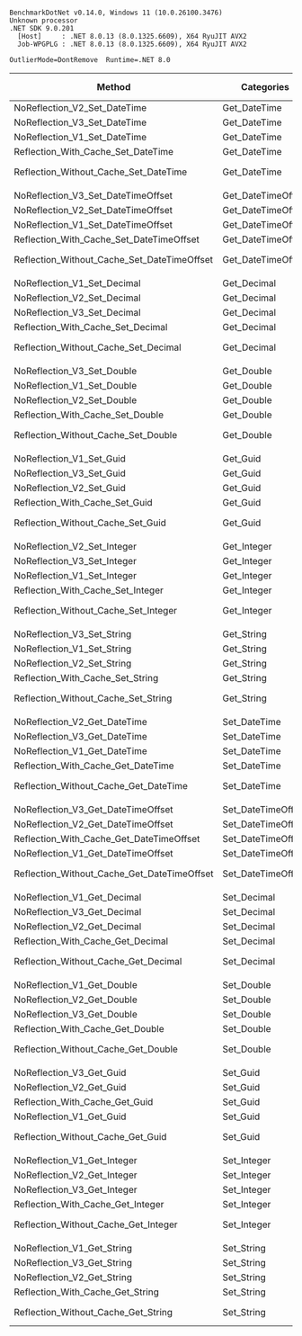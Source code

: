 ```

BenchmarkDotNet v0.14.0, Windows 11 (10.0.26100.3476)
Unknown processor
.NET SDK 9.0.201
  [Host]     : .NET 8.0.13 (8.0.1325.6609), X64 RyuJIT AVX2
  Job-WPGPLG : .NET 8.0.13 (8.0.1325.6609), X64 RyuJIT AVX2

OutlierMode=DontRemove  Runtime=.NET 8.0  

```

| Method                                      | Categories         | Mean            | Error          | StdDev         | StdErr        | Median          | Min             | Q1              | Q3              | Max             | Op/s             | Ratio | MannWhitney(10%) | RatioSD | Rank | Baseline | Gen0   | Gen1   | Allocated | Alloc Ratio |
|-------------------------------------------- |------------------- |----------------:|---------------:|---------------:|--------------:|----------------:|----------------:|----------------:|----------------:|----------------:|-----------------:|------:|----------------- |--------:|-----:|--------- |-------:|-------:|----------:|------------:|
| NoReflection_V2_Set_DateTime                | Get_DateTime       |       4.5517 ns |      0.2983 ns |      0.8796 ns |     0.0880 ns |       4.2290 ns |       3.4317 ns |       3.8785 ns |       4.9696 ns |       7.8496 ns |    219,700,020.8 | 0.000 | Faster           |    0.00 |    1 | No       | 0.0019 |      - |      24 B |       0.002 |
| NoReflection_V3_Set_DateTime                | Get_DateTime       |       4.7152 ns |      0.2273 ns |      0.6703 ns |     0.0670 ns |       4.6290 ns |       3.4477 ns |       4.2965 ns |       5.0264 ns |       7.2109 ns |    212,080,656.2 | 0.000 | Faster           |    0.00 |    1 | No       | 0.0019 |      - |      24 B |       0.002 |
| NoReflection_V1_Set_DateTime                | Get_DateTime       |       4.7909 ns |      0.2835 ns |      0.8359 ns |     0.0836 ns |       4.5264 ns |       3.3833 ns |       4.2094 ns |       5.3136 ns |       7.4346 ns |    208,727,204.8 | 0.000 | Faster           |    0.00 |    1 | No       | 0.0019 |      - |      24 B |       0.002 |
| Reflection_With_Cache_Set_DateTime          | Get_DateTime       |      21.8594 ns |      0.6201 ns |      1.8284 ns |     0.1828 ns |      21.3681 ns |      19.6099 ns |      20.7650 ns |      22.1471 ns |      30.0197 ns |     45,746,892.2 | 0.000 | Faster           |    0.00 |    2 | No       | 0.0019 |      - |      24 B |       0.002 |
| Reflection_Without_Cache_Set_DateTime       | Get_DateTime       | 134,661.9640 ns |  2,691.1319 ns |  7,412.1594 ns |   790.1388 ns | 133,193.8232 ns | 123,581.5552 ns | 130,676.0071 ns | 136,705.8472 ns | 177,430.4810 ns |          7,426.0 | 1.003 | Baseline         |    0.07 |    3 | Yes      | 0.7324 | 0.4883 |    9869 B |       1.000 |
|                                             |                    |                 |                |                |               |                 |                 |                 |                 |                 |                  |       |                  |         |      |          |        |        |           |             |
| NoReflection_V3_Set_DateTimeOffset          | Get_DateTimeOffset |       3.7162 ns |      0.1290 ns |      0.2083 ns |     0.0357 ns |       3.7949 ns |       3.2027 ns |       3.5734 ns |       3.8436 ns |       4.0136 ns |    269,089,492.3 | 0.000 | Faster           |    0.00 |    1 | No       | 0.0025 |      - |      32 B |       0.003 |
| NoReflection_V2_Set_DateTimeOffset          | Get_DateTimeOffset |       4.0179 ns |      0.1463 ns |      0.4313 ns |     0.0431 ns |       3.8755 ns |       3.5427 ns |       3.7683 ns |       4.1254 ns |       6.0838 ns |    248,887,791.9 | 0.000 | Faster           |    0.00 |    1 | No       | 0.0025 |      - |      32 B |       0.003 |
| NoReflection_V1_Set_DateTimeOffset          | Get_DateTimeOffset |       4.1067 ns |      0.1277 ns |      0.1470 ns |     0.0329 ns |       4.0821 ns |       3.8588 ns |       4.0282 ns |       4.2195 ns |       4.3973 ns |    243,504,377.2 | 0.000 | Faster           |    0.00 |    1 | No       | 0.0025 |      - |      32 B |       0.003 |
| Reflection_With_Cache_Set_DateTimeOffset    | Get_DateTimeOffset |      22.9583 ns |      0.4975 ns |      0.6642 ns |     0.1328 ns |      22.8489 ns |      21.5919 ns |      22.5537 ns |      23.3382 ns |      24.5150 ns |     43,557,325.1 | 0.000 | Faster           |    0.00 |    2 | No       | 0.0025 |      - |      32 B |       0.003 |
| Reflection_Without_Cache_Set_DateTimeOffset | Get_DateTimeOffset | 137,139.4918 ns |  2,729.6094 ns |  6,487.2061 ns |   792.5384 ns | 136,235.6445 ns | 125,979.3457 ns | 133,105.0781 ns | 139,492.0898 ns | 156,980.2246 ns |          7,291.8 | 1.002 | Baseline         |    0.07 |    3 | Yes      | 0.7324 | 0.4883 |    9877 B |       1.000 |
|                                             |                    |                 |                |                |               |                 |                 |                 |                 |                 |                  |       |                  |         |      |          |        |        |           |             |
| NoReflection_V1_Set_Decimal                 | Get_Decimal        |       3.7811 ns |      0.1228 ns |      0.3035 ns |     0.0358 ns |       3.7175 ns |       3.3545 ns |       3.5838 ns |       3.8663 ns |       4.8348 ns |    264,470,348.3 | 0.000 | Faster           |    0.00 |    1 | No       | 0.0025 |      - |      32 B |       0.003 |
| NoReflection_V2_Set_Decimal                 | Get_Decimal        |       4.0014 ns |      0.1239 ns |      0.1695 ns |     0.0333 ns |       3.9680 ns |       3.7608 ns |       3.8577 ns |       4.1279 ns |       4.3559 ns |    249,914,466.0 | 0.000 | Faster           |    0.00 |    1 | No       | 0.0025 |      - |      32 B |       0.003 |
| NoReflection_V3_Set_Decimal                 | Get_Decimal        |       4.0153 ns |      0.1281 ns |      0.1258 ns |     0.0315 ns |       4.0288 ns |       3.7534 ns |       3.9167 ns |       4.1218 ns |       4.2130 ns |    249,045,715.4 | 0.000 | Faster           |    0.00 |    1 | No       | 0.0025 |      - |      32 B |       0.003 |
| Reflection_With_Cache_Set_Decimal           | Get_Decimal        |      20.5950 ns |      0.4473 ns |      0.5657 ns |     0.1180 ns |      20.4532 ns |      19.7400 ns |      20.1383 ns |      21.0274 ns |      21.6487 ns |     48,555,358.9 | 0.000 | Faster           |    0.00 |    2 | No       | 0.0025 |      - |      32 B |       0.003 |
| Reflection_Without_Cache_Set_Decimal        | Get_Decimal        | 134,489.7712 ns |  2,631.0768 ns |  4,538.4785 ns |   736.2384 ns | 133,503.2104 ns | 127,546.0693 ns | 131,537.1033 ns | 136,604.9133 ns | 146,288.9893 ns |          7,435.5 | 1.001 | Baseline         |    0.05 |    3 | Yes      | 0.7324 | 0.4883 |    9877 B |       1.000 |
|                                             |                    |                 |                |                |               |                 |                 |                 |                 |                 |                  |       |                  |         |      |          |        |        |           |             |
| NoReflection_V3_Set_Double                  | Get_Double         |       3.5649 ns |      0.1177 ns |      0.1308 ns |     0.0300 ns |       3.5514 ns |       3.3009 ns |       3.4836 ns |       3.6701 ns |       3.8001 ns |    280,513,385.0 | 0.000 | Faster           |    0.00 |    1 | No       | 0.0019 |      - |      24 B |       0.002 |
| NoReflection_V1_Set_Double                  | Get_Double         |       3.6716 ns |      0.1213 ns |      0.3044 ns |     0.0354 ns |       3.6054 ns |       3.2118 ns |       3.4908 ns |       3.7530 ns |       5.0924 ns |    272,358,381.0 | 0.000 | Faster           |    0.00 |    1 | No       | 0.0019 |      - |      24 B |       0.002 |
| NoReflection_V2_Set_Double                  | Get_Double         |       3.7531 ns |      0.1216 ns |      0.1447 ns |     0.0316 ns |       3.7683 ns |       3.5128 ns |       3.6303 ns |       3.8475 ns |       4.0238 ns |    266,449,272.1 | 0.000 | Faster           |    0.00 |    1 | No       | 0.0019 |      - |      24 B |       0.002 |
| Reflection_With_Cache_Set_Double            | Get_Double         |      19.2798 ns |      0.4345 ns |      0.5650 ns |     0.1153 ns |      19.1776 ns |      18.0503 ns |      18.9049 ns |      19.7031 ns |      20.4502 ns |     51,867,729.6 | 0.000 | Faster           |    0.00 |    2 | No       | 0.0019 |      - |      24 B |       0.002 |
| Reflection_Without_Cache_Set_Double         | Get_Double         | 129,740.5649 ns |  2,579.6557 ns |  3,616.3173 ns |   695.9606 ns | 129,637.7808 ns | 119,660.0220 ns | 128,151.2939 ns | 131,464.3677 ns | 138,131.7017 ns |          7,707.7 | 1.001 | Baseline         |    0.04 |    3 | Yes      | 0.7324 | 0.4883 |    9869 B |       1.000 |
|                                             |                    |                 |                |                |               |                 |                 |                 |                 |                 |                  |       |                  |         |      |          |        |        |           |             |
| NoReflection_V1_Set_Guid                    | Get_Guid           |       3.7056 ns |      0.1230 ns |      0.2341 ns |     0.0349 ns |       3.6541 ns |       3.3387 ns |       3.5241 ns |       3.8523 ns |       4.2413 ns |    269,862,033.1 | 0.000 | Faster           |    0.00 |    1 | No       | 0.0025 |      - |      32 B |       0.003 |
| NoReflection_V3_Set_Guid                    | Get_Guid           |       3.7767 ns |      0.1229 ns |      0.1262 ns |     0.0306 ns |       3.7678 ns |       3.5814 ns |       3.6889 ns |       3.8115 ns |       4.0256 ns |    264,779,728.0 | 0.000 | Faster           |    0.00 |    1 | No       | 0.0025 |      - |      32 B |       0.003 |
| NoReflection_V2_Set_Guid                    | Get_Guid           |       3.8309 ns |      0.1226 ns |      0.3231 ns |     0.0359 ns |       3.7543 ns |       3.3759 ns |       3.6551 ns |       3.9058 ns |       4.9528 ns |    261,034,235.7 | 0.000 | Faster           |    0.00 |    1 | No       | 0.0025 |      - |      32 B |       0.003 |
| Reflection_With_Cache_Set_Guid              | Get_Guid           |      19.8743 ns |      0.4411 ns |      0.4126 ns |     0.1065 ns |      19.8063 ns |      19.3926 ns |      19.6436 ns |      20.0446 ns |      21.0902 ns |     50,316,263.3 | 0.000 | Faster           |    0.00 |    2 | No       | 0.0025 |      - |      32 B |       0.003 |
| Reflection_Without_Cache_Set_Guid           | Get_Guid           | 135,491.5876 ns |  2,743.1428 ns |  8,088.2191 ns |   808.8219 ns | 133,703.3081 ns | 124,534.2773 ns | 130,160.0647 ns | 137,751.4526 ns | 171,266.7236 ns |          7,380.5 | 1.003 | Baseline         |    0.08 |    3 | Yes      | 0.7324 | 0.4883 |    9877 B |       1.000 |
|                                             |                    |                 |                |                |               |                 |                 |                 |                 |                 |                  |       |                  |         |      |          |        |        |           |             |
| NoReflection_V2_Set_Integer                 | Get_Integer        |       3.5274 ns |      0.1202 ns |      0.1235 ns |     0.0299 ns |       3.5408 ns |       3.2584 ns |       3.4917 ns |       3.6042 ns |       3.8026 ns |    283,492,711.1 | 0.000 | Faster           |    0.00 |    1 | No       | 0.0019 |      - |      24 B |       0.002 |
| NoReflection_V3_Set_Integer                 | Get_Integer        |       3.7825 ns |      0.1513 ns |      0.4460 ns |     0.0446 ns |       3.6393 ns |       3.3081 ns |       3.5307 ns |       3.8380 ns |       5.3877 ns |    264,372,830.3 | 0.000 | Faster           |    0.00 |    1 | No       | 0.0019 |      - |      24 B |       0.002 |
| NoReflection_V1_Set_Integer                 | Get_Integer        |       3.8396 ns |      0.1351 ns |      0.3982 ns |     0.0398 ns |       3.7218 ns |       3.3032 ns |       3.6317 ns |       3.8514 ns |       5.4046 ns |    260,442,978.2 | 0.000 | Faster           |    0.00 |    1 | No       | 0.0019 |      - |      24 B |       0.002 |
| Reflection_With_Cache_Set_Integer           | Get_Integer        |      19.0440 ns |      0.4303 ns |      0.6571 ns |     0.1180 ns |      18.8650 ns |      18.1617 ns |      18.5483 ns |      19.4110 ns |      20.6893 ns |     52,509,882.9 | 0.000 | Faster           |    0.00 |    2 | No       | 0.0019 |      - |      24 B |       0.002 |
| Reflection_Without_Cache_Set_Integer        | Get_Integer        | 126,710.4232 ns |  2,499.3397 ns |  2,337.8839 ns |   603.6390 ns | 126,187.4023 ns | 123,532.2754 ns | 125,077.6245 ns | 128,073.9624 ns | 131,795.9961 ns |          7,892.0 | 1.000 | Baseline         |    0.03 |    3 | Yes      | 0.7324 | 0.4883 |    9869 B |       1.000 |
|                                             |                    |                 |                |                |               |                 |                 |                 |                 |                 |                  |       |                  |         |      |          |        |        |           |             |
| NoReflection_V3_Set_String                  | Get_String         |       0.0782 ns |      0.0466 ns |      0.0654 ns |     0.0126 ns |       0.0658 ns |       0.0000 ns |       0.0329 ns |       0.0962 ns |       0.2702 ns | 12,781,470,817.8 | 0.000 | Faster           |    0.00 |    1 | No       |      - |      - |         - |        0.00 |
| NoReflection_V1_Set_String                  | Get_String         |       0.2158 ns |      0.0503 ns |      0.0470 ns |     0.0121 ns |       0.2134 ns |       0.1162 ns |       0.1817 ns |       0.2613 ns |       0.2772 ns |  4,633,337,326.3 | 0.000 | Faster           |    0.00 |    2 | No       |      - |      - |         - |        0.00 |
| NoReflection_V2_Set_String                  | Get_String         |       0.2952 ns |      0.0601 ns |      0.1772 ns |     0.0177 ns |       0.2639 ns |       0.0904 ns |       0.1982 ns |       0.3172 ns |       1.1964 ns |  3,387,405,487.9 | 0.000 | Faster           |    0.00 |    2 | No       |      - |      - |         - |        0.00 |
| Reflection_With_Cache_Set_String            | Get_String         |      15.6339 ns |      0.3505 ns |      0.4173 ns |     0.0911 ns |      15.6530 ns |      14.7821 ns |      15.3859 ns |      15.8924 ns |      16.4015 ns |     63,963,611.2 | 0.000 | Faster           |    0.00 |    3 | No       |      - |      - |         - |        0.00 |
| Reflection_Without_Cache_Set_String         | Get_String         | 118,884.1680 ns |  2,586.5382 ns |  7,626.4669 ns |   762.6467 ns | 117,331.6162 ns | 111,331.3843 ns | 115,293.2861 ns | 120,267.0593 ns | 164,474.0601 ns |          8,411.5 | 1.003 | Baseline         |    0.08 |    4 | Yes      | 0.7324 | 0.4883 |    9845 B |        1.00 |
|                                             |                    |                 |                |                |               |                 |                 |                 |                 |                 |                  |       |                  |         |      |          |        |        |           |             |
| NoReflection_V2_Get_DateTime                | Set_DateTime       |       2.8906 ns |      0.1041 ns |      0.3070 ns |     0.0307 ns |       2.8211 ns |       2.4469 ns |       2.6998 ns |       2.9995 ns |       4.0856 ns |    345,950,412.4 | 0.000 | Faster           |    0.00 |    1 | No       | 0.0019 |      - |      24 B |       0.002 |
| NoReflection_V3_Get_DateTime                | Set_DateTime       |       3.1750 ns |      0.1230 ns |      0.3625 ns |     0.0363 ns |       3.0762 ns |       2.8220 ns |       2.9759 ns |       3.2142 ns |       5.2140 ns |    314,963,146.1 | 0.000 | Faster           |    0.00 |    2 | No       | 0.0019 |      - |      24 B |       0.002 |
| NoReflection_V1_Get_DateTime                | Set_DateTime       |       5.2101 ns |      0.1803 ns |      0.5315 ns |     0.0531 ns |       5.0712 ns |       4.7095 ns |       4.9405 ns |       5.2395 ns |       8.2705 ns |    191,934,799.5 | 0.000 | Faster           |    0.00 |    3 | No       | 0.0019 |      - |      24 B |       0.002 |
| Reflection_With_Cache_Get_DateTime          | Set_DateTime       |      20.1890 ns |      0.4316 ns |      0.4037 ns |     0.1042 ns |      20.1776 ns |      19.6258 ns |      19.9135 ns |      20.4161 ns |      21.2007 ns |     49,532,045.7 | 0.000 | Faster           |    0.00 |    4 | No       | 0.0019 |      - |      24 B |       0.002 |
| Reflection_Without_Cache_Get_DateTime       | Set_DateTime       | 130,268.6307 ns |  2,597.7659 ns |  3,555.8516 ns |   697.3599 ns | 129,806.9580 ns | 124,744.2383 ns | 127,990.5579 ns | 132,300.6104 ns | 139,301.9287 ns |          7,676.4 | 1.001 | Baseline         |    0.04 |    5 | Yes      | 0.7324 | 0.4883 |    9869 B |       1.000 |
|                                             |                    |                 |                |                |               |                 |                 |                 |                 |                 |                  |       |                  |         |      |          |        |        |           |             |
| NoReflection_V3_Get_DateTimeOffset          | Set_DateTimeOffset |       3.0432 ns |      0.0960 ns |      0.1495 ns |     0.0264 ns |       3.1056 ns |       2.6898 ns |       2.9241 ns |       3.1514 ns |       3.2748 ns |    328,598,384.2 | 0.000 | Faster           |    0.00 |    1 | No       | 0.0025 |      - |      32 B |       0.003 |
| NoReflection_V2_Get_DateTimeOffset          | Set_DateTimeOffset |       3.4683 ns |      0.0951 ns |      0.1096 ns |     0.0245 ns |       3.4397 ns |       3.3095 ns |       3.4105 ns |       3.5001 ns |       3.7342 ns |    288,328,118.2 | 0.000 | Faster           |    0.00 |    2 | No       | 0.0025 |      - |      32 B |       0.003 |
| Reflection_With_Cache_Get_DateTimeOffset    | Set_DateTimeOffset |      23.8058 ns |      0.5025 ns |      1.2972 ns |     0.1469 ns |      23.4511 ns |      22.2782 ns |      23.0489 ns |      24.1136 ns |      29.5990 ns |     42,006,550.4 | 0.000 | Faster           |    0.00 |    3 | No       | 0.0025 |      - |      32 B |       0.003 |
| NoReflection_V1_Get_DateTimeOffset          | Set_DateTimeOffset |     317.5865 ns |      6.3141 ns |      6.4841 ns |     1.5726 ns |     316.9801 ns |     306.2600 ns |     313.6859 ns |     323.1713 ns |     331.3868 ns |      3,148,748.2 | 0.002 | Faster           |    0.00 |    4 | No       | 0.0086 |      - |     112 B |       0.011 |
| Reflection_Without_Cache_Get_DateTimeOffset | Set_DateTimeOffset | 137,027.1792 ns |  2,730.2798 ns |  7,877.4822 ns |   803.9922 ns | 134,812.8906 ns | 124,553.1372 ns | 131,685.6934 ns | 139,315.8020 ns | 162,161.8774 ns |          7,297.8 | 1.003 | Baseline         |    0.08 |    5 | Yes      | 0.7324 | 0.4883 |    9877 B |       1.000 |
|                                             |                    |                 |                |                |               |                 |                 |                 |                 |                 |                  |       |                  |         |      |          |        |        |           |             |
| NoReflection_V1_Get_Decimal                 | Set_Decimal        |       6.2628 ns |      0.1259 ns |      0.1178 ns |     0.0304 ns |       6.2240 ns |       6.1194 ns |       6.1524 ns |       6.3526 ns |       6.4604 ns |    159,673,612.8 | 0.000 | Faster           |    0.00 |    1 | No       | 0.0025 |      - |      32 B |       0.003 |
| NoReflection_V3_Get_Decimal                 | Set_Decimal        |       6.3059 ns |      0.1663 ns |      0.4904 ns |     0.0490 ns |       6.1845 ns |       5.7768 ns |       6.0436 ns |       6.4363 ns |       8.9667 ns |    158,580,496.6 | 0.000 | Faster           |    0.00 |    1 | No       | 0.0025 |      - |      32 B |       0.003 |
| NoReflection_V2_Get_Decimal                 | Set_Decimal        |       6.4429 ns |      0.3363 ns |      0.9915 ns |     0.0992 ns |       6.2171 ns |       5.6030 ns |       6.0364 ns |       6.3887 ns |      11.3938 ns |    155,210,034.8 | 0.000 | Faster           |    0.00 |    1 | No       | 0.0025 |      - |      32 B |       0.003 |
| Reflection_With_Cache_Get_Decimal           | Set_Decimal        |      20.3052 ns |      0.4326 ns |      1.2201 ns |     0.1272 ns |      19.9694 ns |      18.3997 ns |      19.6820 ns |      20.5008 ns |      26.4400 ns |     49,248,471.1 | 0.000 | Faster           |    0.00 |    2 | No       | 0.0025 |      - |      32 B |       0.003 |
| Reflection_Without_Cache_Get_Decimal        | Set_Decimal        | 137,143.1565 ns |  2,936.4919 ns |  8,658.3132 ns |   865.8313 ns | 135,118.4082 ns | 127,400.3540 ns | 132,145.0684 ns | 138,664.0930 ns | 173,335.6812 ns |          7,291.7 | 1.004 | Baseline         |    0.08 |    3 | Yes      | 0.7324 | 0.4883 |    9877 B |       1.000 |
|                                             |                    |                 |                |                |               |                 |                 |                 |                 |                 |                  |       |                  |         |      |          |        |        |           |             |
| NoReflection_V1_Get_Double                  | Set_Double         |       2.6467 ns |      0.0812 ns |      0.2223 ns |     0.0238 ns |       2.5704 ns |       2.3163 ns |       2.5037 ns |       2.7248 ns |       3.3613 ns |    377,831,827.0 | 0.000 | Faster           |    0.00 |    1 | No       | 0.0019 |      - |      24 B |       0.002 |
| NoReflection_V2_Get_Double                  | Set_Double         |       2.9580 ns |      0.0971 ns |      0.2862 ns |     0.0286 ns |       2.8888 ns |       2.6219 ns |       2.7903 ns |       3.0067 ns |       4.1613 ns |    338,070,224.4 | 0.000 | Faster           |    0.00 |    2 | No       | 0.0019 |      - |      24 B |       0.002 |
| NoReflection_V3_Get_Double                  | Set_Double         |       3.1474 ns |      0.1019 ns |      0.3005 ns |     0.0300 ns |       3.0606 ns |       2.7716 ns |       2.9684 ns |       3.1827 ns |       4.2605 ns |    317,723,917.8 | 0.000 | Faster           |    0.00 |    3 | No       | 0.0019 |      - |      24 B |       0.002 |
| Reflection_With_Cache_Get_Double            | Set_Double         |      20.4806 ns |      0.7390 ns |      2.1791 ns |     0.2179 ns |      19.6909 ns |      18.3152 ns |      19.3207 ns |      20.9957 ns |      29.3660 ns |     48,826,672.0 | 0.000 | Faster           |    0.00 |    4 | No       | 0.0019 |      - |      24 B |       0.002 |
| Reflection_Without_Cache_Get_Double         | Set_Double         | 129,202.4500 ns |  2,531.6658 ns |  4,298.9609 ns |   706.7448 ns | 129,334.4727 ns | 121,357.5684 ns | 125,726.1230 ns | 131,337.5000 ns | 141,482.3975 ns |          7,739.8 | 1.001 | Baseline         |    0.05 |    5 | Yes      | 0.7324 | 0.4883 |    9869 B |       1.000 |
|                                             |                    |                 |                |                |               |                 |                 |                 |                 |                 |                  |       |                  |         |      |          |        |        |           |             |
| NoReflection_V3_Get_Guid                    | Set_Guid           |       2.8940 ns |      0.0859 ns |      0.2534 ns |     0.0253 ns |       2.8206 ns |       2.6164 ns |       2.7380 ns |       2.9600 ns |       3.8257 ns |    345,543,118.1 | 0.000 | Faster           |    0.00 |    1 | No       | 0.0025 |      - |      32 B |       0.003 |
| NoReflection_V2_Get_Guid                    | Set_Guid           |       3.3165 ns |      0.0944 ns |      0.2279 ns |     0.0274 ns |       3.2616 ns |       3.0444 ns |       3.1606 ns |       3.4025 ns |       4.1803 ns |    301,523,790.6 | 0.000 | Faster           |    0.00 |    2 | No       | 0.0025 |      - |      32 B |       0.003 |
| Reflection_With_Cache_Get_Guid              | Set_Guid           |      20.7118 ns |      1.2184 ns |      3.5926 ns |     0.3593 ns |      19.4997 ns |      16.0189 ns |      18.9454 ns |      21.6103 ns |      39.6250 ns |     48,281,562.7 | 0.000 | Faster           |    0.00 |    3 | No       | 0.0025 |      - |      32 B |       0.003 |
| NoReflection_V1_Get_Guid                    | Set_Guid           |      30.0480 ns |      0.6153 ns |      0.6839 ns |     0.1569 ns |      29.9435 ns |      28.9659 ns |      29.6475 ns |      30.5377 ns |      31.2570 ns |     33,280,091.6 | 0.000 | Faster           |    0.00 |    4 | No       | 0.0102 |      - |     128 B |       0.013 |
| Reflection_Without_Cache_Get_Guid           | Set_Guid           | 132,874.0360 ns |  2,604.8178 ns |  3,977.8322 ns |   714.4398 ns | 132,995.6787 ns | 124,531.3721 ns | 130,434.8755 ns | 134,868.2983 ns | 141,678.2715 ns |          7,525.9 | 1.001 | Baseline         |    0.04 |    5 | Yes      | 0.7324 | 0.4883 |    9877 B |       1.000 |
|                                             |                    |                 |                |                |               |                 |                 |                 |                 |                 |                  |       |                  |         |      |          |        |        |           |             |
| NoReflection_V1_Get_Integer                 | Set_Integer        |       2.7217 ns |      0.0670 ns |      0.0627 ns |     0.0162 ns |       2.7441 ns |       2.6047 ns |       2.6768 ns |       2.7695 ns |       2.8092 ns |    367,420,135.5 | 0.000 | Faster           |    0.00 |    1 | No       | 0.0019 |      - |      24 B |       0.002 |
| NoReflection_V2_Get_Integer                 | Set_Integer        |       3.0827 ns |      0.0984 ns |      0.2902 ns |     0.0290 ns |       3.0070 ns |       2.7975 ns |       2.9216 ns |       3.1258 ns |       4.2512 ns |    324,387,748.7 | 0.000 | Faster           |    0.00 |    2 | No       | 0.0019 |      - |      24 B |       0.002 |
| NoReflection_V3_Get_Integer                 | Set_Integer        |       3.9375 ns |      0.3712 ns |      1.0945 ns |     0.1095 ns |       3.5521 ns |       2.8889 ns |       3.2500 ns |       4.1203 ns |       8.0053 ns |    253,965,374.5 | 0.000 | Faster           |    0.00 |    3 | No       | 0.0019 |      - |      24 B |       0.002 |
| Reflection_With_Cache_Get_Integer           | Set_Integer        |      30.9542 ns |      2.6882 ns |      7.9263 ns |     0.7926 ns |      28.5827 ns |      18.2969 ns |      23.8744 ns |      38.9046 ns |      47.9196 ns |     32,305,785.4 | 0.000 | Faster           |    0.00 |    4 | No       | 0.0019 |      - |      24 B |       0.002 |
| Reflection_Without_Cache_Get_Integer        | Set_Integer        | 142,474.0798 ns |  6,921.4765 ns | 20,408.1310 ns | 2,040.8131 ns | 133,723.9502 ns | 123,583.1543 ns | 128,822.6746 ns | 150,420.3979 ns | 228,735.4248 ns |          7,018.8 | 1.017 | Baseline         |    0.19 |    5 | Yes      | 0.7324 | 0.4883 |    9869 B |       1.000 |
|                                             |                    |                 |                |                |               |                 |                 |                 |                 |                 |                  |       |                  |         |      |          |        |        |           |             |
| NoReflection_V1_Get_String                  | Set_String         |       0.2627 ns |      0.0649 ns |      0.1914 ns |     0.0191 ns |       0.2061 ns |       0.0540 ns |       0.1455 ns |       0.3112 ns |       1.1851 ns |  3,805,982,355.8 | 0.000 | Faster           |    0.00 |    1 | No       |      - |      - |         - |        0.00 |
| NoReflection_V3_Get_String                  | Set_String         |       0.4023 ns |      0.0363 ns |      0.1041 ns |     0.0107 ns |       0.4101 ns |       0.2508 ns |       0.3003 ns |       0.4764 ns |       0.8205 ns |  2,485,524,201.2 | 0.000 | Faster           |    0.00 |    2 | No       |      - |      - |         - |        0.00 |
| NoReflection_V2_Get_String                  | Set_String         |       0.4799 ns |      0.0348 ns |      0.0965 ns |     0.0102 ns |       0.4739 ns |       0.3357 ns |       0.3822 ns |       0.5736 ns |       0.6416 ns |  2,083,978,900.8 | 0.000 | Faster           |    0.00 |    3 | No       |      - |      - |         - |        0.00 |
| Reflection_With_Cache_Get_String            | Set_String         |      18.1842 ns |      0.5745 ns |      1.6938 ns |     0.1694 ns |      17.8831 ns |      15.4772 ns |      17.0659 ns |      18.6517 ns |      24.9986 ns |     54,992,887.4 | 0.000 | Faster           |    0.00 |    4 | No       |      - |      - |         - |        0.00 |
| Reflection_Without_Cache_Get_String         | Set_String         | 142,514.6326 ns | 14,749.9085 ns | 43,490.4413 ns | 4,349.0441 ns | 126,482.3364 ns | 108,507.4951 ns | 121,651.1719 ns | 137,077.9968 ns | 343,677.6611 ns |          7,016.8 | 1.057 | Baseline         |    0.38 |    5 | Yes      | 0.7324 | 0.4883 |    9845 B |        1.00 |
